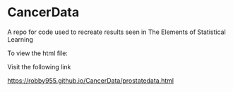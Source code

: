 # CancerData
A repo for code used to recreate results seen in The Elements of Statistical Learning

To view the html file: 

Visit the following link 

https://robby955.github.io/CancerData/prostatedata.html
